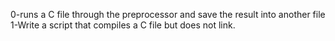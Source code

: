 0-runs a C file through the preprocessor and save the result into another file
1-Write a script that compiles a C file but does not link.
